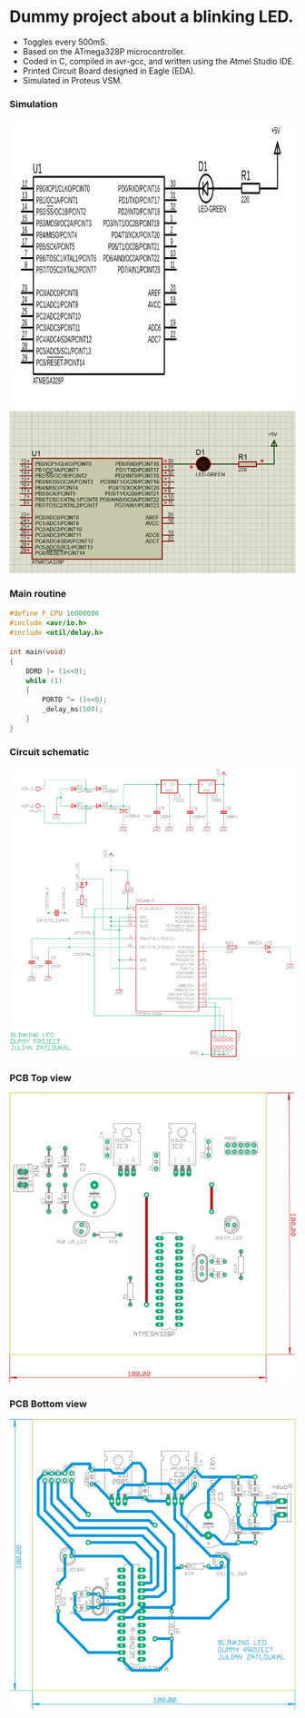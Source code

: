 # Dummy project about a blinking LED. 
* Toggles every 500mS.
* Based on the ATmega328P microcontroller. 
* Coded in C, compiled in avr-gcc, and written using the Atmel Studio IDE.
* Printed Circuit Board designed in Eagle (EDA).
* Simulated in Proteus VSM.

### Simulation
<p align="center">
  <img src="./images/simulation.svg" width="512" height="512">
  <img src="./images/simulation.gif" width="512">
</p>

### Main routine
```c
#define F_CPU 16000000
#include <avr/io.h>
#include <util/delay.h>

int main(void)
{
	DDRD |= (1<<0);
	while (1) 
	{
		PORTD ^= (1<<0);
		_delay_ms(500);
	}
}
```

### Circuit schematic
<p align="center">
  <img src="./images/schematic.svg" width="512" height="512">
</p>

### PCB Top view
<p align="center">
  <img src="./images/top.svg" width="512" height="512">
</p>

### PCB Bottom view
<p align="center">
  <img src="./images/bottom.svg" width="512" height="512">
</p>
